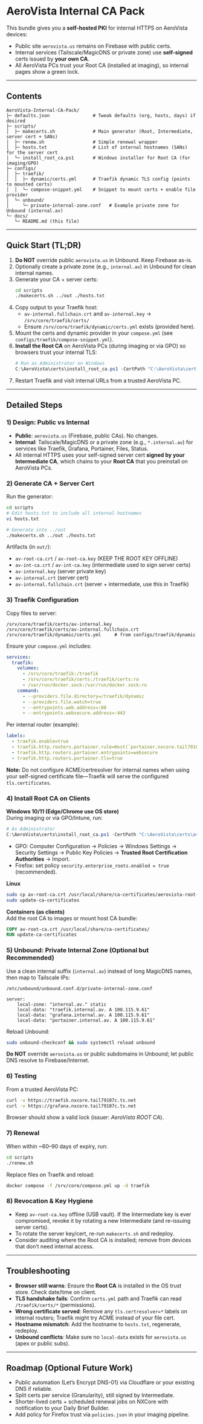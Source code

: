 # AeroVista Internal CA Pack

This bundle gives you a **self‑hosted PKI** for internal HTTPS on AeroVista devices:
- Public site `aerovista.us` remains on Firebase with public certs.
- Internal services (Tailscale/MagicDNS or private zone) use **self‑signed** certs issued by **your own CA**.
- All AeroVista PCs trust your Root CA (installed at imaging), so internal pages show a green lock.

---

## Contents

```
AeroVista-Internal-CA-Pack/
├─ defaults.json                # Tweak defaults (org, hosts, days) if desired
├─ scripts/
│  ├─ makecerts.sh              # Main generator (Root, Intermediate, server cert + SANs)
│  ├─ renew.sh                  # Simple renewal wrapper
│  ├─ hosts.txt                 # List of internal hostnames (SANs) for the server cert
│  └─ install_root_ca.ps1       # Windows installer for Root CA (for imaging/GPO)
├─ configs/
│  ├─ traefik/
│  │  ├─ dynamic/certs.yml      # Traefik dynamic TLS config (points to mounted certs)
│  │  └─ compose-snippet.yml    # Snippet to mount certs + enable file provider
│  └─ unbound/
│     └─ private-internal-zone.conf   # Example private zone for Unbound (internal.av)
└─ docs/
   └─ README.md (this file)
```

---

## Quick Start (TL;DR)

1. **Do NOT** override public `aerovista.us` in Unbound. Keep Firebase as-is.
2. Optionally create a private zone (e.g., `internal.av`) in Unbound for clean internal names.
3. Generate your CA + server certs:
   ```bash
   cd scripts
   ./makecerts.sh ../out ./hosts.txt
   ```
4. Copy output to your Traefik host:
   - `av-internal.fullchain.crt` and `av-internal.key` → `/srv/core/traefik/certs/`
   - Ensure `/srv/core/traefik/dynamic/certs.yml` exists (provided here).
5. Mount the certs and dynamic provider in your `compose.yml` (see `configs/traefik/compose-snippet.yml`).
6. **Install the Root CA** on AeroVista PCs (during imaging or via GPO) so browsers trust your internal TLS:
   ```powershell
   # Run as Administrator on Windows
   C:\AeroVista\certs\install_root_ca.ps1 -CertPath "C:\AeroVista\certs\av-root-ca.crt"
   ```
7. Restart Traefik and visit internal URLs from a trusted AeroVista PC.

---

## Detailed Steps

### 1) Design: Public vs Internal

- **Public**: `aerovista.us` (Firebase, public CAs). No changes.
- **Internal**: Tailscale/MagicDNS or a private zone (e.g., `*.internal.av`) for services like Traefik, Grafana, Portainer, Files, Status.
- All internal HTTPS uses your self-signed server cert **signed by your Intermediate CA**, which chains to your **Root CA** that you preinstall on AeroVista PCs.

### 2) Generate CA + Server Cert

Run the generator:
```bash
cd scripts
# Edit hosts.txt to include all internal hostnames
vi hosts.txt

# Generate into ../out
./makecerts.sh ../out ./hosts.txt
```

Artifacts (in `out/`):
- `av-root-ca.crt` / `av-root-ca.key` (KEEP THE ROOT KEY OFFLINE)
- `av-int-ca.crt` / `av-int-ca.key` (intermediate used to sign server certs)
- `av-internal.key` (server private key)
- `av-internal.crt` (server cert)
- `av-internal.fullchain.crt` (server + intermediate, use this in Traefik)

### 3) Traefik Configuration

Copy files to server:
```
/srv/core/traefik/certs/av-internal.key
/srv/core/traefik/certs/av-internal.fullchain.crt
/srv/core/traefik/dynamic/certs.yml     # from configs/traefik/dynamic
```

Ensure your `compose.yml` includes:
```yaml
services:
  traefik:
    volumes:
      - /srv/core/traefik:/traefik
      - /srv/core/traefik/certs:/traefik/certs:ro
      - /var/run/docker.sock:/var/run/docker.sock:ro
    command:
      - --providers.file.directory=/traefik/dynamic
      - --providers.file.watch=true
      - --entrypoints.web.address=:80
      - --entrypoints.websecure.address=:443
```

Per internal router (example):
```yaml
labels:
  - traefik.enable=true
  - traefik.http.routers.portainer.rule=Host(`portainer.nxcore.tail79107c.ts.net`)
  - traefik.http.routers.portainer.entrypoints=websecure
  - traefik.http.routers.portainer.tls=true
```

**Note:** Do not configure ACME/certresolver for internal names when using your self-signed certificate file—Traefik will serve the configured `tls.certificates`.

### 4) Install Root CA on Clients

**Windows 10/11 (Edge/Chrome use OS store)**  
During imaging or via GPO/Intune, run:
```powershell
# As Administrator
C:\AeroVista\certs\install_root_ca.ps1 -CertPath "C:\AeroVista\certs\av-root-ca.crt"
```
- GPO: Computer Configuration → Policies → Windows Settings → Security Settings → Public Key Policies → **Trusted Root Certification Authorities** → Import.
- Firefox: set policy `security.enterprise_roots.enabled = true` (recommended).

**Linux**  
```bash
sudo cp av-root-ca.crt /usr/local/share/ca-certificates/aerovista-root-ca.crt
sudo update-ca-certificates
```

**Containers (as clients)**  
Add the root CA to images or mount host CA bundle:
```dockerfile
COPY av-root-ca.crt /usr/local/share/ca-certificates/
RUN update-ca-certificates
```

### 5) Unbound: Private Internal Zone (Optional but Recommended)

Use a clean internal suffix (`internal.av`) instead of long MagicDNS names, then map to Tailscale IPs:

`/etc/unbound/unbound.conf.d/private-internal-zone.conf`
```text
server:
    local-zone: "internal.av." static
    local-data: "traefik.internal.av. A 100.115.9.61"
    local-data: "grafana.internal.av. A 100.115.9.61"
    local-data: "portainer.internal.av. A 100.115.9.61"
```

Reload Unbound:
```bash
sudo unbound-checkconf && sudo systemctl reload unbound
```

**Do NOT** override `aerovista.us` or public subdomains in Unbound; let public DNS resolve to Firebase/Internet.

### 6) Testing

From a trusted AeroVista PC:
```bash
curl -v https://traefik.nxcore.tail79107c.ts.net
curl -v https://grafana.nxcore.tail79107c.ts.net
```
Browser should show a valid lock (issuer: *AeroVista ROOT CA*).

### 7) Renewal

When within ~60–90 days of expiry, run:
```bash
cd scripts
./renew.sh
```
Replace files on Traefik and reload:
```bash
docker compose -f /srv/core/compose.yml up -d traefik
```

### 8) Revocation & Key Hygiene

- Keep `av-root-ca.key` offline (USB vault). If the Intermediate key is ever compromised, revoke it by rotating a new Intermediate (and re-issuing server certs).
- To rotate the server key/cert, re-run `makecerts.sh` and redeploy.
- Consider auditing where the Root CA is installed; remove from devices that don’t need internal access.

---

## Troubleshooting

- **Browser still warns**: Ensure the **Root CA** is installed in the OS trust store. Check date/time on client.
- **TLS handshake fails**: Confirm `certs.yml` path and Traefik can read `/traefik/certs/*` (permissions).
- **Wrong certificate served**: Remove any `tls.certresolver=*` labels on internal routers; Traefik might try ACME instead of your file cert.
- **Hostname mismatch**: Add the hostname to `hosts.txt`, regenerate, redeploy.
- **Unbound conflicts**: Make sure no `local-data` exists for `aerovista.us` (apex or public subs).

---

## Roadmap (Optional Future Work)

- Public automation (Let’s Encrypt DNS-01) via Cloudflare or your existing DNS if reliable.
- Split certs per service (Granularity), still signed by Intermediate.
- Shorter-lived certs + scheduled renewal jobs on NXCore with notification to your Daily Brief Builder.
- Add policy for Firefox trust via `policies.json` in your imaging pipeline.
